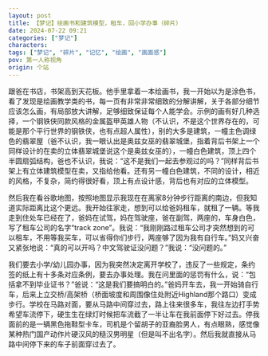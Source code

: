 ```yaml
---
layout: post
title: 【梦记】绘画书和建筑模型，租车，回小学办事（碎片）
date: 2024-07-22 09:21
categories: ["梦记"]
characters: 
tags: ["梦记", "碎片", "记忆", "绘画", "画面感"]
pov: 第一人称视角
origin: 个站
---
```


跟爸在书店，书架高到天花板。他手里拿着一本绘画书，我一开始以为是涂色书，看了发现是绘画教学类的书，每一页有非常非常细致的分解讲解，关于各部分细节应该怎么画，有局部放大讲解，足够细致保证每个人能学会。示例的画有好几种选择，一个钢铁侠同款风格的金属盔甲英雄人物（不认识，不是这个世界存在的，可能是那个平行世界的钢铁侠，也有点超人属性），别的大多是建筑，一幢主色调绿色的翡翠屋（爸不认识，我一眼认出是奥兹女巫的翡翠城堡，指着背后书架上一个同样设计的在卖的立体翡翠城堡说这个是奥兹女巫的），一幢白色建筑，顶上四个半圆扇弧结构，爸也不认识，我说：“这不是我们一起去参观过的吗？”同样背后书架上有立体建筑模型在卖，又指给他看。还有另一幢白色建筑，不同的设计，相近的风格，不复杂，简约得很好看，顶上有点设计感，背后也有对应的立体模型。

然后我在看谷歌地图，按照地图显示我现在在离家8分钟步行距离的南边，但我知道实际距离比这个更远。我开始往家走，想到可以给爸妈租车，就租了一辆。等我走到住处车已经在了，爸妈在试驾，妈在驾驶座，爸在副驾，两座的，车身白色，写了租车公司的名字“track zone”。我说：“我刚刚路过租车公司才突然想到的可以租车，不用等我买车，可以省得你们步行，两座够了因为我有自行车。”妈又兴奋又紧张地说：“真的可以开吗？中文驾驶证没问题？”我说：“没问题的。”

我们要去小学/幼儿园办事，因为我突然决定离开学校了，违反了一些规定，条约签的纸上有十多条对应条例，要去办事处理。我在问里面的惩罚有什么，说：“包括拿不到毕业证书？”爸说：“这是我们要搞明白的。”爸妈开车去，我一开始骑自行车，后来上立交桥/高架桥（桥面坡度和周围像住处附近Highland那个路口）变成步行。学校在马路对面，要从马路中间穿过去，路上往来很多车，我往左边打手势希望车流停下，硬生生在绿灯时候把车流截了一半让车在我前面停下好过去。停我面前的是一辆黑色拖鞋型卡车，司机是个留胡子的亚裔脸男人，有点眼熟，感觉像某种热门国产动作片硬汉风的糙汉男明星（但是叫不出名字）。然后我就直接从马路中间停下来的车子前面穿过去了。
